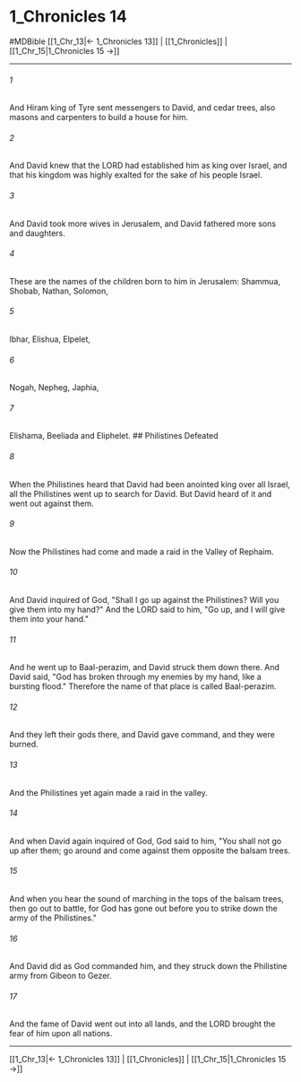 # 1_Chronicles 14
#MDBible
[[1_Chr_13|← 1_Chronicles 13]] | [[1_Chronicles]] | [[1_Chr_15|1_Chronicles 15 →]]

***

###### 1 

And Hiram king of Tyre sent messengers to David, and cedar trees, also masons and carpenters to build a house for him. 

###### 2 

And David knew that the LORD had established him as king over Israel, and that his kingdom was highly exalted for the sake of his people Israel. 

###### 3 

And David took more wives in Jerusalem, and David fathered more sons and daughters. 

###### 4 

These are the names of the children born to him in Jerusalem: Shammua, Shobab, Nathan, Solomon, 

###### 5 

Ibhar, Elishua, Elpelet, 

###### 6 

Nogah, Nepheg, Japhia, 

###### 7 

Elishama, Beeliada and Eliphelet. ## Philistines Defeated 

###### 8 

When the Philistines heard that David had been anointed king over all Israel, all the Philistines went up to search for David. But David heard of it and went out against them. 

###### 9 

Now the Philistines had come and made a raid in the Valley of Rephaim. 

###### 10 

And David inquired of God, "Shall I go up against the Philistines? Will you give them into my hand?" And the LORD said to him, "Go up, and I will give them into your hand." 

###### 11 

And he went up to Baal-perazim, and David struck them down there. And David said, "God has broken through my enemies by my hand, like a bursting flood." Therefore the name of that place is called Baal-perazim. 

###### 12 

And they left their gods there, and David gave command, and they were burned. 

###### 13 

And the Philistines yet again made a raid in the valley. 

###### 14 

And when David again inquired of God, God said to him, "You shall not go up after them; go around and come against them opposite the balsam trees. 

###### 15 

And when you hear the sound of marching in the tops of the balsam trees, then go out to battle, for God has gone out before you to strike down the army of the Philistines." 

###### 16 

And David did as God commanded him, and they struck down the Philistine army from Gibeon to Gezer. 

###### 17 

And the fame of David went out into all lands, and the LORD brought the fear of him upon all nations. 

***

[[1_Chr_13|← 1_Chronicles 13]] | [[1_Chronicles]] | [[1_Chr_15|1_Chronicles 15 →]]
